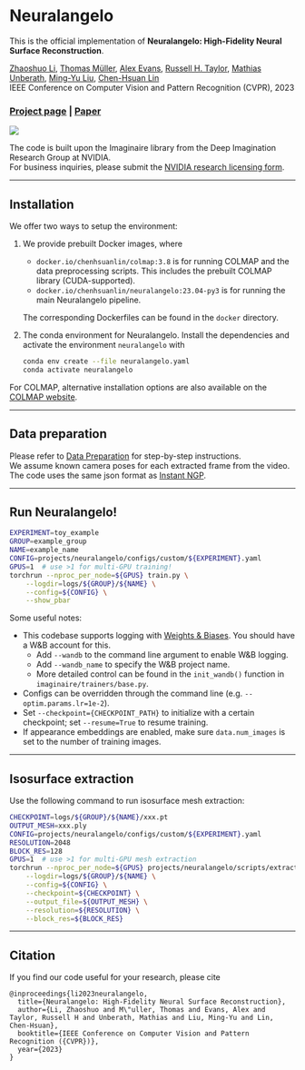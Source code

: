 # Neuralangelo
This is the official implementation of **Neuralangelo: High-Fidelity Neural Surface Reconstruction**.

[Zhaoshuo Li](https://mli0603.github.io/),
[Thomas Müller](https://tom94.net/),
[Alex Evans](https://research.nvidia.com/person/alex-evans),
[Russell H. Taylor](https://www.cs.jhu.edu/~rht/),
[Mathias Unberath](https://mathiasunberath.github.io/),
[Ming-Yu Liu](https://mingyuliu.net/),
[Chen-Hsuan Lin](https://chenhsuanlin.bitbucket.io/)  
IEEE Conference on Computer Vision and Pattern Recognition (CVPR), 2023

### [Project page](https://research.nvidia.com/labs/dir/neuralangelo/) | [Paper](https://arxiv.org/abs/2306.03092/)

<img src="assets/teaser.gif">

The code is built upon the Imaginaire library from the Deep Imagination Research Group at NVIDIA.  
For business inquiries, please submit the [NVIDIA research licensing form](https://www.nvidia.com/en-us/research/inquiries/).

--------------------------------------

## Installation
We offer two ways to setup the environment:
1. We provide prebuilt Docker images, where
    - `docker.io/chenhsuanlin/colmap:3.8` is for running COLMAP and the data preprocessing scripts. This includes the prebuilt COLMAP library (CUDA-supported).
    - `docker.io/chenhsuanlin/neuralangelo:23.04-py3` is for running the main Neuralangelo pipeline.

    The corresponding Dockerfiles can be found in the `docker` directory.
2. The conda environment for Neuralangelo. Install the dependencies and activate the environment `neuralangelo` with
    ```bash
    conda env create --file neuralangelo.yaml
    conda activate neuralangelo
    ```
For COLMAP, alternative installation options are also available on the [COLMAP website](https://colmap.github.io/).

--------------------------------------

## Data preparation
Please refer to [Data Preparation](DATA_PROCESSING.md) for step-by-step instructions.  
We assume known camera poses for each extracted frame from the video.
The code uses the same json format as [Instant NGP](https://github.com/NVlabs/instant-ngp).

--------------------------------------

## Run Neuralangelo!
```bash
EXPERIMENT=toy_example
GROUP=example_group
NAME=example_name
CONFIG=projects/neuralangelo/configs/custom/${EXPERIMENT}.yaml
GPUS=1  # use >1 for multi-GPU training!
torchrun --nproc_per_node=${GPUS} train.py \
    --logdir=logs/${GROUP}/${NAME} \
    --config=${CONFIG} \
    --show_pbar
```
Some useful notes:
- This codebase supports logging with [Weights & Biases](https://wandb.ai/site). You should have a W&B account for this.
    - Add `--wandb` to the command line argument to enable W&B logging.
    - Add `--wandb_name` to specify the W&B project name.
    - More detailed control can be found in the `init_wandb()` function in `imaginaire/trainers/base.py`.
- Configs can be overridden through the command line (e.g. `--optim.params.lr=1e-2`).
- Set `--checkpoint={CHECKPOINT_PATH}` to initialize with a certain checkpoint; set `--resume=True` to resume training.
- If appearance embeddings are enabled, make sure `data.num_images` is set to the number of training images.

--------------------------------------

## Isosurface extraction
Use the following command to run isosurface mesh extraction:
```bash
CHECKPOINT=logs/${GROUP}/${NAME}/xxx.pt
OUTPUT_MESH=xxx.ply
CONFIG=projects/neuralangelo/configs/custom/${EXPERIMENT}.yaml
RESOLUTION=2048
BLOCK_RES=128
GPUS=1  # use >1 for multi-GPU mesh extraction
torchrun --nproc_per_node=${GPUS} projects/neuralangelo/scripts/extract_mesh.py \
    --logdir=logs/${GROUP}/${NAME} \
    --config=${CONFIG} \
    --checkpoint=${CHECKPOINT} \
    --output_file=${OUTPUT_MESH} \
    --resolution=${RESOLUTION} \
    --block_res=${BLOCK_RES}
```

--------------------------------------

## Citation
If you find our code useful for your research, please cite
```
@inproceedings{li2023neuralangelo,
  title={Neuralangelo: High-Fidelity Neural Surface Reconstruction},
  author={Li, Zhaoshuo and M\"uller, Thomas and Evans, Alex and Taylor, Russell H and Unberath, Mathias and Liu, Ming-Yu and Lin, Chen-Hsuan},
  booktitle={IEEE Conference on Computer Vision and Pattern Recognition ({CVPR})},
  year={2023}
}
```

